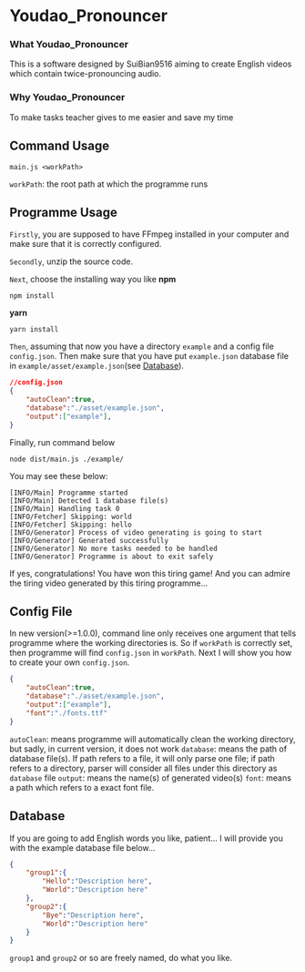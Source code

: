 # Youdao_Pronouncer

### What Youdao_Pronouncer
This is a software designed by SuiBian9516 aiming to create English videos which contain twice-pronouncing audio.

### Why Youdao_Pronouncer
To make tasks teacher gives to me easier and save my time

## Command Usage
```shell
main.js <workPath>
```
`workPath`: the root path at which the programme runs

## Programme Usage
`Firstly`, you are supposed to have FFmpeg installed in your computer and make sure that it is correctly configured.

`Secondly`, unzip the source code.

`Next`, choose the installing way you like
**npm**
```shell
npm install
```
**yarn**
```shell
yarn install
```

`Then`, assuming that now you have a directory `example` and a config file `config.json`. Then make sure that you have put `example.json` database file in `example/asset/example.json`(see [Database](#Database)).
```json
//config.json
{
    "autoClean":true,
    "database":"./asset/example.json",
    "output":["example"],
}
```
Finally, run command below

```shell
node dist/main.js ./example/
```
You may see these below:
```
[INFO/Main] Programme started
[INFO/Main] Detected 1 database file(s)
[INFO/Main] Handling task 0
[INFO/Fetcher] Skipping: world
[INFO/Fetcher] Skipping: hello
[INFO/Generator] Process of video generating is going to start
[INFO/Generator] Generated successfully
[INFO/Generator] No more tasks needed to be handled
[INFO/Generator] Programme is about to exit safely
```
If yes, congratulations! You have won this tiring game! And you can admire the tiring video generated by this tiring programme...

## Config File
In new version(>=1.0.0), command line only receives one argument that tells programme where the working directories is. So if `workPath` is correctly set, then programme will find `config.json` in `workPath`. Next I will show you how to create your own `config.json`.
```json
{
    "autoClean":true,
    "database":"./asset/example.json",
    "output":["example"],
    "font":"./fonts.ttf"
}
```
`autoClean`: means programme will automatically clean the working directory, but sadly, in current version, it does not work
`database`: means the path of database file(s). If path refers to a file, it will only parse one file; if path refers to a directory, parser will consider all files under this directory as `database` file
`output`: means the name(s) of generated video(s)
`font`: means a path which refers to a exact font file.

## Database
If you are going to add English words you like, patient...
I will provide you with the example database file below...
```json
{
    "group1":{
        "Hello":"Description here",
        "World":"Description here"
    },
    "group2":{
        "Bye":"Description here",
        "World":"Description here"
    }
}
```
`group1` and `group2` or so are freely named, do what you like.